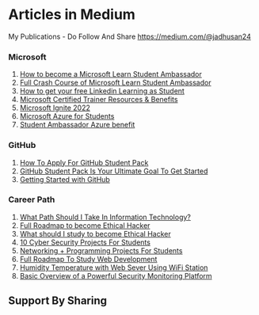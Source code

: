 # Articles in Medium
My Publications - 
Do Follow And Share https://medium.com/@jadhusan24

### Microsoft

1. [How to become a Microsoft Learn Student Ambassador](https://jadhusan-s.medium.com/microsoft-learn-student-ambassador-mlsa-1302a869e2ac)
2. [Full Crash Course of Microsoft Learn Student Ambassador](https://jadhusan-s.medium.com/everything-you-need-to-know-about-microsoft-learn-student-ambassador-mlsa-541bc7d06849)
3. [How to get your free Linkedin Learning as Student](https://jadhusan-s.medium.com/how-to-get-your-free-linkedin-as-student-47222c145d5f)
4. [Microsoft Certified Trainer Resources & Benefits](https://jadhusan-s.medium.com/microsoft-certified-trainer-resources-benefits-323752b13acb)
5. [Microsoft Ignite 2022](https://jadhusan-s.medium.com/microsoft-ignite-2022-6266b41dd074)
6. [Microsoft Azure for Students](https://medium.com/@jadhusan24/microsoft-azure-for-students-31857baf9987)
7. [Student Ambassador Azure benefit](https://medium.com/@jadhusan24/student-ambassador-azure-benefit-98dbc933488b)

### GitHub

1. [How To Apply For GitHub Student Pack](https://jadhusan-s.medium.com/how-to-apply-for-github-student-pack-4a2cdd983b85)
2. [GitHub Student Pack Is Your Ultimate Goal To Get Started](https://jadhusan-s.medium.com/github-student-pack-is-your-ultimate-goal-to-get-started-df42e7ab281d)
3. [Getting Started with GitHub](https://medium.com/@jadhusan24/getting-started-with-github-e4de42136d85)

### Career Path

1. [What Path Should I Take In Information Technology?](https://jadhusan-s.medium.com/what-path-should-i-take-in-information-technology-field-7048ca6f1183)
2. [Full Roadmap to become Ethical Hacker](https://jadhusan-s.medium.com/what-should-i-study-to-become-ethical-hacker-4e08cd0c2ed0)
3. [What should I study to become Ethical Hacker](https://jadhusan-s.medium.com/what-should-i-study-to-become-ethical-hacker-4e08cd0c2ed0)
4. [10 Cyber Security Projects For Students](https://jadhusan-s.medium.com/10-cyber-security-projects-for-students-daa047ec072f)
5. [Networking + Programming Projects For Students](https://jadhusan-s.medium.com/networking-programming-projects-for-students-3ab41f5577c6)
6. [Full Roadmap To Study Web Development](https://jadhusan-s.medium.com/full-roadmap-to-study-web-development-f80cf21508cb)
7. [Humidity Temperature with Web Sever Using WiFi Station](https://medium.com/@jadhusan24/humidity-temperature-with-web-sever-using-wifi-station-fb33bc0b88ff)
8. [Basic Overview of a Powerful Security Monitoring Platform](https://medium.com/@jadhusan24/basic-overview-of-a-powerful-security-monitoring-platform-fd8ce3db445b)

## Support By Sharing


[]()
